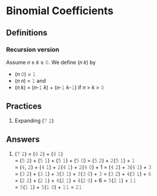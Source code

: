 # Binomial Coefficients

## Definitions

### Recursion version

Assume 𝑛 ≥ 𝑘 ≥ 𝟶. We define (𝑛 𝑘) by
- (𝑛 𝟶) = 𝟷
- (𝑛 𝑛) = 𝟷 and
- (𝑛 𝑘) = (𝑛-𝟷 𝑘) + (𝑛-𝟷 𝑘-𝟷) if 𝑛 > 𝑘 > 𝟶

## Practices

1. Expanding (𝟽 𝟸)

## Answers

1. (𝟽 𝟸) = (𝟼 𝟸) + (𝟼 𝟷)<br>
= (𝟻 𝟸) + (𝟻 𝟷) + (𝟻 𝟷) + (𝟻 𝟶) = (𝟻 𝟸) + 𝟸(𝟻 𝟷) + 𝟷<br>
= (𝟺, 𝟸) + (𝟺 𝟷) + 𝟸(𝟺 𝟷) + 𝟸(𝟺 𝟶) + 1 = (𝟺 𝟸) + 𝟹(𝟺 𝟷) + 𝟹<br>
= (𝟹 𝟸) + (𝟹 𝟷) + 𝟹(𝟹 𝟷) + 𝟹(𝟹 𝟶) + 𝟹 = (𝟹 𝟸) + 𝟺(𝟹 𝟷) + 𝟼<br>
= (𝟸 𝟸) + (𝟸 𝟷) + 𝟺(𝟸 𝟷) + 𝟺(𝟸 𝟶) + 6 = 𝟻(𝟸 𝟷) + 𝟷𝟷<br>
= 𝟻(𝟷 𝟷) + 𝟻(𝟷 𝟶) + 𝟷𝟷 = 𝟸𝟷